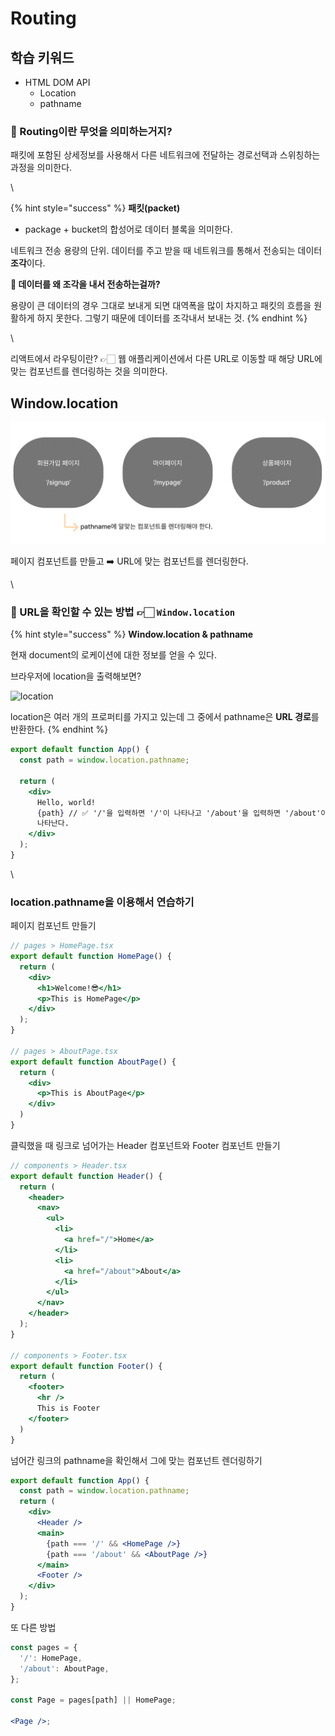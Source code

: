 # Routing

## 학습 키워드

* HTML DOM API
  * Location
  * pathname

### 🫥 Routing이란 무엇을 의미하는거지?

패킷에 포함된 상세정보를 사용해서 다른 네트워크에 전달하는 경로선택과 스위칭하는 과정을 의미한다.

\\

{% hint style="success" %}
**패킷(packet)**

* package + bucket의 합성어로 데이터 블록을 의미한다.

네트워크 전송 용량의 단위. 데이터를 주고 받을 때 네트워크를 통해서 전송되는 데이터 **조각**이다.

**🤔 데이터를 왜 조각을 내서 전송하는걸까?**

용량이 큰 데이터의 경우 그대로 보내게 되면 대역폭을 많이 차지하고 패킷의 흐름을 원활하게 하지 못한다. 그렇기 때문에 데이터를 조각내서 보내는 것.
{% endhint %}

\\

리액트에서 라우팅이란? 👉🏻 웹 애플리케이션에서 다른 URL로 이동할 때 해당 URL에 맞는 컴포넌트를 렌더링하는 것을 의미한다.

## Window.location

![.](images/2023-04-18-01-31-54.png)

페이지 컴포넌트를 만들고 ➡️ URL에 맞는 컴포넌트를 렌더링한다.

\\

### 🫥 URL을 확인할 수 있는 방법 👉🏻 `Window.location`

{% hint style="success" %}
**Window.location & pathname**

현재 document의 로케이션에 대한 정보를 얻을 수 있다.

브라우저에 location을 출력해보면?

<img src="../../../react-router/2023-04-18-01-40-08.png" alt="location" data-size="original">

location은 여러 개의 프로퍼티를 가지고 있는데 그 중에서 pathname은 **URL 경로**를 반환한다.
{% endhint %}

```jsx
export default function App() {
  const path = window.location.pathname;

  return (
    <div>
      Hello, world!
      {path} // ✅ '/'을 입력하면 '/'이 나타나고 '/about'을 입력하면 '/about'이 화면이
      나타난다.
    </div>
  );
}
```

\\

### location.pathname을 이용해서 연습하기

페이지 컴포넌트 만들기

```jsx
// pages > HomePage.tsx
export default function HomePage() {
  return (
    <div>
      <h1>Welcome!😎</h1>
      <p>This is HomePage</p>
    </div>
  );
}

// pages > AboutPage.tsx
export default function AboutPage() {
  return (
    <div>
      <p>This is AboutPage</p>
    </div>
  )
}
```

클릭했을 때 링크로 넘어가는 Header 컴포넌트와 Footer 컴포넌트 만들기

```jsx
// components > Header.tsx
export default function Header() {
  return (
    <header>
      <nav>
        <ul>
          <li>
            <a href="/">Home</a>
          </li>
          <li>
            <a href="/about">About</a>
          </li>
        </ul>
      </nav>
    </header>
  );
}

// components > Footer.tsx
export default function Footer() {
  return (
    <footer>
      <hr />
      This is Footer
    </footer>
  )
}
```

넘어간 링크의 pathname을 확인해서 그에 맞는 컴포넌트 렌더링하기

```jsx
export default function App() {
  const path = window.location.pathname;
  return (
    <div>
      <Header />
      <main>
        {path === '/' && <HomePage />}
        {path === '/about' && <AboutPage />}
      </main>
      <Footer />
    </div>
  );
}
```

또 다른 방법

```jsx
const pages = {
  '/': HomePage,
  '/about': AboutPage,
};

const Page = pages[path] || HomePage;

<Page />;
```
